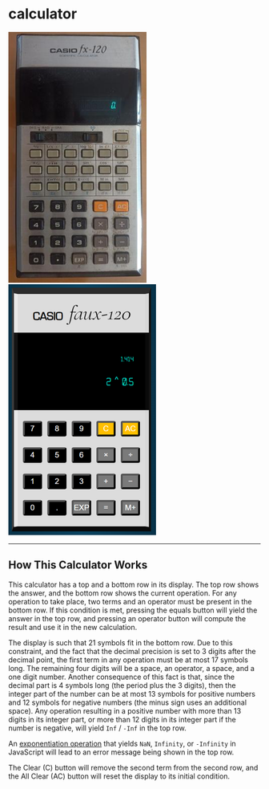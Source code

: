 # calculator

<!-- ![Casio fx-120](./casiofx120_resized_500h.jpg) ![Casio faux-120](./casiofaux120_resized.png) -->

![Casio fx-120](./casiofx120_resized_500h.jpg#center) ![Casio faux-120](./casiofaux120_resized.png#center)

---

## How This Calculator Works

This calculator has a top and a bottom row in its display. The top row shows the answer, and the bottom row shows the current operation. For any operation to take place, two terms and an operator must be present in the bottom row. If this condition is met, pressing the equals button will yield the answer in the top row, and pressing an operator button will compute the result and use it in the new calculation.

The display is such that 21 symbols fit in the bottom row. Due to this constraint, and the fact that the decimal precision is set to 3 digits after the decimal point, the first term in any operation must be at most 17 symbols long. The remaining four digits will be a space, an operator, a space, and a one digit number. Another consequence of this fact is that, since the decimal part is 4 symbols long (the period plus the 3 digits), then the integer part of the number can be at most 13 symbols for positive numbers and 12 symbols for negative numbers (the minus sign uses an additional space). Any operation resulting in a positive number with more than 13 digits in its integer part, or more than 12 digits in its integer part if the number is negative, will yield `Inf` / `-Inf` in the top row.

An [exponentiation operation](https://developer.mozilla.org/en-US/docs/Web/JavaScript/Reference/Operators/Exponentiation) that yields `NaN`, `Infinity`, or `-Infinity` in JavaScript will lead to an error message being shown in the top row.

The Clear (C) button will remove the second term from the second row, and the All Clear (AC) button will reset the display to its initial condition.